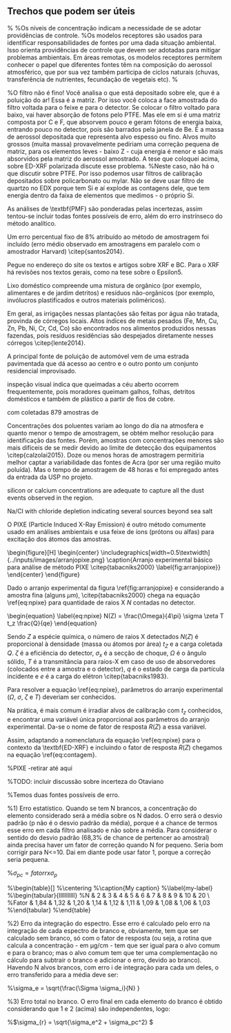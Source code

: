 ## Trechos que podem ser úteis


%
%Os níveis de concentração indicam a necessidade de se adotar providências de controle.
%Os modelos receptores são usados para identificar responsabilidades de fontes por uma dada situação ambiental. Isso orienta providências de controle que devem ser adotadas para mitigar problemas ambientais.  Em áreas remotas, os modelos receptores permitem conhecer o papel que diferentes fontes têm na composição do aerossol atmosférico, que por sua vez também participa de ciclos naturais (chuvas, transferência de nutrientes, fecundação de vegetais etc).
%

%O filtro não é fino! Você analisa o que está depositado sobre ele, que é a poluição do ar! Essa é a matriz. Por isso você coloca a face amostrada do filtro voltada para o feixe e para o detector. Se colocar o filtro voltado para baixo, vai haver absorção de fotons pelo PTFE. Mas ele em si é uma matriz composta por C e F, que absorvem pouco e geram fótons de energia baixa, entrando pouco no detector, pois são barrados pela janela de Be. É a massa de aerossol depositada que representa alvo espesso ou fino. Alvos muito grossos (muita massa) provavelmente pediriam uma correção pequena de matriz, para os elementos leves - baixo Z - cuja energia é menor e são mais absorvidos pela matriz do aerossol amostrado. A tese que coloquei acima, sobre ED-XRF polarizada discute esse problema. 
%Neste caso, não há o que discutir sobre PTFE. Por isso podemos usar filtros de calibração depositados sobre policarbonato ou mylar. Não se deve usar filtro de quartzo no EDX porque tem Si e aí explode as contagens dele, que tem energia dentro da faixa de elementos que medimos - o próprio Si. 



As análises de \textbf{PMF} são ponderadas pelas incertezas, assim 
tentou-se incluir todas fontes possíveis de erro, além do erro instrínseco 
do método analítico.

Um erro percentual fixo de 8\% atribuído ao método 
de amostragem foi incluído 
(erro médio observado em amostragens em paralelo com o amostrador Harvard)
\citep{santos2014}.

Pegue no endereço do site os textos e artigos sobre XRF e BC.
Para o XRF há revisões nos textos gerais, como na tese sobre o Epsilon5.

Lixo doméstico compreende uma mistura de orgânico 
(por exemplo, alimentares e de jardim detritos)
e resíduos não-orgânicos (por exemplo, invólucros plastificados e
outros materiais poliméricos).

Em geral, as irrigações nessas plantações
são feitas por água não tratada, provinda de córregos locais. 
Altos índices de metais pesados (Fe, Mn, Cu, Zn, Pb, Ni, Cr, Cd, Co)
são encontrados nos alimentos produzidos nessas fazendas, pois resíduos
residências são despejados diretamente nesses córregos \citep{lente2014}.

A principal fonte de poluição de automóvel vem de uma estrada pavimentada que 
dá acesso ao centro e o outro ponto um conjunto residencial improvisado.

inspeção visual indica que queimadas a céu aberto ocorrem frequentemente, 
pois moradores queimam galhos, folhas, detritos domésticos e também de plástico 
a partir de fios de cobre. 

com coletadas 879 amostras de  

Concentrações dos poluentes variam ao longo do dia na atmosfera
e quanto menor o tempo de amostragem, se obtém melhor resolução 
para identificação das fontes. Porém, amostras com concentrações menores 
são mais difíceis de se medir devido ao limite de detecção dos equipamentos
\citep{calzolai2015}. Doze ou menos horas de amostragem permitiria melhor captar 
a variabilidade das fontes de Acra (por ser uma região muito poluída).
Mas o tempo de amostragem de 48 horas e foi empregado antes da 
entrada da USP no projeto.

silicon or calcium concentrations are adequate to
capture all the dust events observed in the region.

Na/Cl with chloride depletion indicating
several sources beyond sea salt




O PIXE (Particle Induced X-Ray Emission) é outro método comumente usado 
em análises ambientais e usa feixe de íons (prótons ou alfas) para excitação dos 
átomos das amostras.

\begin{figure}[H]
\begin{center} 
  \includegraphics[width=0.5\textwidth]{../inputs/images/arranjopixe.png}
  \caption{Arranjo experimental básico para análise de método PIXE 
           \citep{tabacniks2000} \label{fig:arranjopixe}}
\end{center}
\end{figure}

Dado o arranjo experimental da figura \ref{fig:arranjopixe} e
considerando a amostra fina (alguns $\mu m$),
\citep{tabacniks2000} chega na equação \ref{eq:npixe} para 
quantidade de raios X $N$ contadas no detector. 

\begin{equation}
  \label{eq:npixe}
  N(Z) = \frac{\Omega}{4\pi} \sigma \zeta T t_z \frac{Q}{qe}
\end{equation}

Sendo $Z$ a espécie química, o número de raios X detectados 
$N(Z)$ é proporcional à densidade (massa ou átomos por área) $t_Z$ 
e a carga coletada $Q$.
$\zeta$ é a eficiência do detector, $\sigma_x$ é a secção de choque, 
$\Omega$ é o ângulo sólido, $T$ é a transmitância para raios-X em 
caso de uso de absorvedores (colocados entre a amostra e o detector), 
$q$ é o estado de carga da partícula incidente e 
$e$ é a carga do elétron \citep{tabacniks1983}.

Para resolver a equação \ref{eq:npixe}, parâmetros do arranjo experimental
($\Omega$, $\sigma$, $\zeta$ e $T$) deveriam ser conhecidos. 

Na prática, é mais comum é irradiar alvos de calibração com $t_z$ conhecidos,
e encontrar uma variável única proporcional aos parâmetros do arranjo experimental.
Da-se o nome de fator de resposta $R(Z)$ a essa variável.


Assim, adaptando a nomenclatura da equação \ref{eq:npixe} para o contexto 
da \textbf{ED-XRF} e incluindo o fator de resposta $R(Z)$ chegamos na equação 
\ref{eq:contagem}.

%PIXE -retirar até aqui



%TODO: incluir discussão sobre incerteza do Otaviano

%Temos duas fontes possíveis de erro.

%1) Erro estatístico. Quando se tem N brancos, a concentração do elemento considerado será a média sobre os N dados. O erro será o desvio padrão (p não é o desvio padrão da média), porque é a chance de termos esse erro em cada filtro analisado e não sobre a média. Para considerar o sentido do desvio padrão (68,3\% de chance de pertencer ao amostral) ainda precisa haver um fator de correção quando N for pequeno. Seria bom corrigir para N<=10. Dai em diante pode usar fator 1, porque a correção seria pequena.

%$\sigma_{pc} = fatorr x \sigma_p$

%\begin{table}[]
%\centering
%\caption{My caption}
%\label{my-label}
%\begin{tabular}{lllllllllll}
%N     & 2    & 3    & 4    & 5    & 6    & 7    & 8    & 9    & 10   & 20   \\
%Fator & 1,84 & 1,32 & 1,20 & 1,14 & 1,12 & 1,11 & 1,09 & 1,08 & 1,06 & 1,03
%\end{tabular}
%\end{table}

%2) Erro da integração do espectro. Esse erro é calculado pelo erro na integração de cada espectro de branco e, obviamente, tem que ser calculado sem branco, só com o fator de resposta (ou seja, a rotina que calcula a concentração - em µg/cm - tem que ser igual para o alvo comum e para o branco; mas o alvo comum tem que ter uma complementação no cálculo para subtrair o branco e adicionar o erro, devido ao branco). Havendo N alvos brancos, com erro  i de integração para cada um deles, o erro transferido para a média deve ser:

%\sigma_e = \sqrt{\frac{\Sigma \sigma_i}{N} }

%3) Erro total no branco. O erro final em cada elemento do branco é obtido considerando que 1 e 2 (acima) são independentes, logo:

%$\sigma_{r} = \sqrt{\sigma_e^2 + \sigma_pc^2} $

